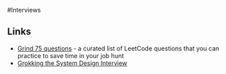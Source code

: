 #Interviews

## Links

* [Grind 75 questions](https://www.techinterviewhandbook.org/grind75) - a curated list of LeetCode questions that you can practice to save time in your job hunt
* [Grokking the System Design Interview](https://www.educative.io/courses/grokking-the-system-design-interview)
